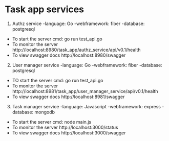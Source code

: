 Task app services
================
1. Authz service
    -language: Go
    -webframework: fiber
    -database: postgresql

 * To start the server
   cmd:    go run test_api.go
 * To monitor the server
   http://localhost:8980/task_app/authz_service/api/v0.1/health
 * To view swagger docs
   http://localhost:8980/swagger
2. User manager service
     -language: Go
     -webframework: fiber
     -database: postgresql
 * TO start the server
    cmd: go run test_api.go
 * To monitor the server
   http://localhost:8981/task_app/user_manager_service/api/v0.1/health
 * To view swagger docs
   http://localhost:8981/swagger
3. Task manager service
      -language: Javascript
      -webframework: express
      -database: mongodb
 * To start the server
    cmd: node main.js
* To monitor the server
    http://localhost:3000/status
* To view swagger docs
  http://localhost:3000/swagger


